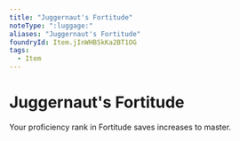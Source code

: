 ```yaml
---
title: "Juggernaut's Fortitude"
noteType: ":luggage:"
aliases: "Juggernaut's Fortitude"
foundryId: Item.jInWHBSkKa2BT1OG
tags:
  - Item
---
```


# Juggernaut's Fortitude

Your proficiency rank in Fortitude saves increases to master.
